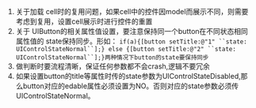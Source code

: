 1. 关于加载 cell时的复用问题，如果cell中的控件因model而展示不同，则需要考虑到复用，设置cell展示时进行控件的重置
2. 关于 UIButton的相关属性值设置，要注意保持同一个button在不同状态相同属性值的 state保持同步。形如：                     ```if(a){[button setTitle:@"1" ``state: UIControlStateNormal``];} else {[button setTitle:@"2" ``state: UIControlStateNormal``];}两种情况下button的state要保持同步```
3. 做判断时要流程清晰，保证任何参数都不会crash,逻辑不要冗余
4. 如果设置button的title等属性时传的state参数为UIControlStateDisabled,那么button对应的edable属性必须设置为NO。否则对应的state参数必须传UIControlStateNormal。

